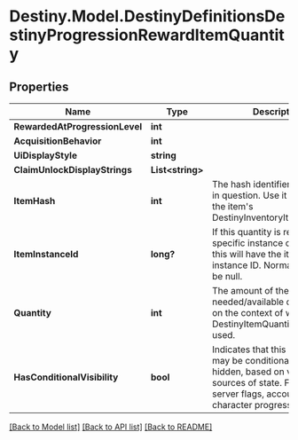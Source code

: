 # Destiny.Model.DestinyDefinitionsDestinyProgressionRewardItemQuantity

## Properties

Name | Type | Description | Notes
------------ | ------------- | ------------- | -------------
**RewardedAtProgressionLevel** | **int** |  | [optional] 
**AcquisitionBehavior** | **int** |  | [optional] 
**UiDisplayStyle** | **string** |  | [optional] 
**ClaimUnlockDisplayStrings** | **List&lt;string&gt;** |  | [optional] 
**ItemHash** | **int** | The hash identifier for the item in question. Use it to look up the item&#39;s DestinyInventoryItemDefinition. | [optional] 
**ItemInstanceId** | **long?** | If this quantity is referring to a specific instance of an item, this will have the item&#39;s instance ID. Normally, this will be null. | [optional] 
**Quantity** | **int** | The amount of the item needed/available depending on the context of where DestinyItemQuantity is being used. | [optional] 
**HasConditionalVisibility** | **bool** | Indicates that this item quantity may be conditionally shown or hidden, based on various sources of state. For example: server flags, account state, or character progress. | [optional] 

[[Back to Model list]](../README.md#documentation-for-models) [[Back to API list]](../README.md#documentation-for-api-endpoints) [[Back to README]](../README.md)

